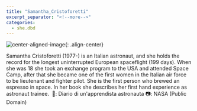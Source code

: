 ```yaml
---
title: "Samantha_Cristoforetti"
excerpt_separator: "<!--more-->"
categories:
  - she.dbd
---
```



![center-aligned-image](https://cdn.pixabay.com/photo/2020/10/26/16/56/man-5687861_1280.png){: .align-center}

Samantha Cristoforetti (1977-) is an Italian astronaut, and she holds the record for the longest uninterrupted European spaceflight (199 days). When she was 18 she took an exchange program to the USA and attended Space Camp, after that she became one of the first women in the Italian air force to be lieutenant and fighter pilot. She is the first person who brewed an espresso in space. In her book she describes her first hand experience as astronaut trainee.⁠
⁠
📕: Diario di un'apprendista astronauta⁠
📷: NASA (Public Domain)⁠
⁠
